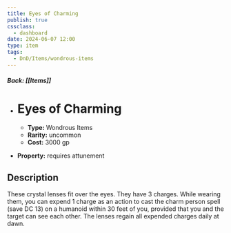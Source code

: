 ```yaml
---
title: Eyes of Charming
publish: true
cssclass:
  - dashboard
date: 2024-06-07 12:00
type: item
tags:
  - DnD/Items/wondrous-items
---
```


##### Back: [[Items]]

- # Eyes of Charming

    - **Type:** Wondrous Items
    - **Rarity:** uncommon
    - **Cost:** 3000 gp
- **Property:** requires attunement



## Description 

These crystal lenses fit over the eyes. They have 3 charges. While wearing them, you can expend 1 charge as an action to cast the charm person spell (save DC 13) on a humanoid within 30 feet of you, provided that you and the target can see each other. The lenses regain all expended charges daily at dawn.
